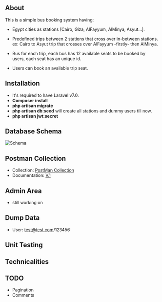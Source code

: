 ## About

This is a simple bus booking system having:
- Egypt cities as stations [Cairo, Giza, AlFayyum, AlMinya, Asyut...].

- Predefined trips between 2 stations that cross over in-between stations.
ex: Cairo to Asyut trip that crosses over AlFayyum -firstly- then AlMinya.

- Bus for each trip, each bus has 12 available seats to be booked by users, each seat has an
unique id.

- Users can book an available trip seat.

## Installation
- It's required to have Laravel v7.0.
- **Composer install**
- **php artisan migrate**
- **php artisan db:seed**
will create all stations and dummy users till now.
- **php artisan jwt:secret**

## Database Schema
![Schema](link-to-image)

## Postman Collection
- Collection: [PostMan Collection](https://www.getpostman.com/collections/e74cff66a8214fd7df18)
- Documentation: [V.1](https://documenter.getpostman.com/view/5467107/SzS8tQn4
)
## Admin Area
- still working on

## Dump Data
- User: test@test.com/123456


## Unit Testing

## Technicalities

## TODO

- Pagination
- Comments

